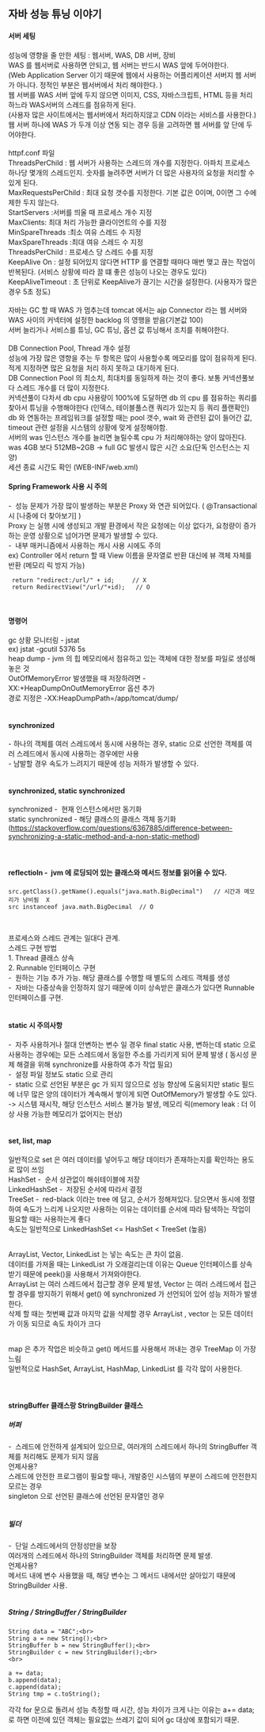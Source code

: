 
## 자바 성능 튜닝 이야기 



#### 서버 세팅
성능에 영향을 줄 만한 세팅 : 웹서버, WAS, DB 서버, 장비 <br>
WAS 를 웹서버로 사용하면 안되고, 웹 서버는 반드시 WAS  앞에 두어야한다. <br>
(Web Application Server 이기 때문에 웹에서 사용하는 어플리케이션 서버지 웹 서버가 아니다. 정적인 부분은 웹서버에서 처리 해야한다. )<br>
웹 서버를 WAS 서버 앞에 두지 않으면 이미지, CSS, 자바스크립트, HTML 등을 처리하느라 WAS서버의 스레드를 점유하게 된다.<br>
(사용자 많은 사이트에서는 웹서버에서 처리하지않고 CDN 이라는 서비스를 사용한다.)<br>
웹 서버 하나에 WAS 가 두개 이상 연동 되는 경우 등을 고려하면 웹 서버를 앞 단에 두어야한다. <br>
<br>
httpf.conf 파일 <br>
ThreadsPerChild : 웹 서버가 사용하는 스레드의 개수를 지정한다. 아파치 프로세스 하나당 몇개의 스레드인지. 숫자를 늘려주면 서버가 더 많은 사용자의 요청을 처리할 수 있게 된다.<br>
MaxRequestsPerChild : 최대 요청 갯수를 지정한다. 기본 값은 0이며, 0이면 그 수에 제한 두지 않는다.<br>
StartServers :서버를 띄울 때 프로세스 개수 지정<br>
MaxClients: 최대 처리 가능한 클라이언트의 수를 지정<br>
MinSpareThreads :최소 여유 스레드 수 지정<br>
MaxSpareThreads :최대 여유 스레드 수 지정<br>
ThreadsPerChild : 프로세스 당 스레드 수를 지정<br>
KeepAlive On : 설정 되어있지 않다면 HTTP 를 연결할 때마다 매번 맺고 끊는 작업이 반복된다. (서비스 상황에 따라 끌 떄 좋은 성능이 나오는 경우도 있다)<br>
KeepAliveTimeout : 초 단위로 KeepAlive가 끊기는 시간을 설정한다. (사용자가 많은 경우 5초 정도)<br>
<br>
자바는 GC 할 때 WAS 가 멈추는데 tomcat 에서는 ajp Connector 라는 웹 서버와 WAS 사이의 커넥터에 설정한 backlog 의 영행을 받음(기본값 100)<br>
서버 늘리거나 서비스를 튜닝, GC 튜닝, 옵션 값 튜닝해서 조치를 취해야한다. <br>
<br>
DB Connection Pool, Thread 개수 설정<br>
성능에 가장 많은 영향을 주는 두 항목은 많이 사용할수록 메모리를 많이 점유하게 된다. 적게 지정하면 많은 요청을 처리 하지 못하고 대기하게 된다. <br>
DB Connection Pool 의 최소치, 최대치를 동일하게 하는 것이 좋다. 보통 커넥션풀보다 스레드 개수를 더 많이 지정한다. <br>
커넥션풀이 다차서 db cpu 사용량이 100%에 도달하면 db 의 cpu 를 점유하는 쿼리를 찾아서 튜닝을 수행해야한다 (인덱스, 테이블풀스캔 쿼리가 있는지 등 쿼리 플랜확인)<br>
db 와 연동하는 프레임워크를 설정할 때는 pool 갯수, wait 와 관련된 값이 들어간 값, timeout 관련 설정을 시스템의 상황에 맞게 설정해야함. <br>
서버의 was 인스턴스 개수를 늘리면 늘릴수록 cpu 가 처리해야하는 양이 많아진다. <br>
was 4GB 보다 512MB~2GB -> full GC 발생시 많은 시간 소요(단독 인스턴스는 지양)<br>
세션 종료 시간도 확인 (WEB-INF/web.xml)<br>



#### Spring Framework 사용 시 주의
-&nbsp; 성능 문제가 가장 많이 발생하는 부분은 Proxy 와 연관 되어있다. ( @Transactional 시 [나중에 더 찾아보기] ) <br>
Proxy 는 실행 시에 생성되고 개발 환경에서 작은 요청에는 이상 없다가, 요청량이 증가하는 운영 상황으로 넘어가면 문제가 발생할 수 있다. <br>
-&nbsp; 내부 매커니즘에서 사용하는 캐시 사용 시에도 주의 <br>
ex) Controller 에서 return 할 때 View 이름을 문자열로 반환 대신에 뷰 객체 자체를 반환 (메모리 릭 방지 가능) <br>
```
 return "redirect:/url/" + id;     // X
 return RedirectView("/url/"+id);   // O
```
<br>

#### 명령어
gc 상황 모니터링 - jstat <br>
ex) jstat -gcutil 5376 5s  <br>
heap dump - jvm 의 힙 메모리에서 점유하고 있는 객체에 대한 정보를 파일로 생성해놓은 것  <br>
OutOfMemoryError 발생했을 때 저장하려면 -XX:+HeapDumpOnOutMemoryError 옵션 추가  <br>
경로 지정은 -XX:HeapDumpPath=/app/tomcat/dump/  <br>
<br>

#### synchronized <br>
-&nbsp;하나의 객체를 여러 스레드에서 동시에 사용하는 경우,  static 으로 선언한 객체를 여러 스레드에서 동시에 사용하는 경우에만 사용 <br>
-&nbsp;남발할 경우 속도가 느려지기 때문에 성능 저하가 발생할 수 있다.  <br>
 <br>
 
#### synchronized,  static synchronized  <br>
synchronized -&nbsp; 현재 인스턴스에서만 동기화  <br>
static synchronized - 해당 클래스의 클래스 객체 동기화  <br>
(https://stackoverflow.com/questions/6367885/difference-between-synchronizing-a-static-method-and-a-non-static-method) <br>
<br>
<br>



####  reflectioln -&nbsp; jvm 에 로딩되어 있는 클래스와 메서드 정보를 읽어올 수 있다. <br>
```
src.getClass().getName().equals("java.math.BigDecimal")   // 시간과 메모리가 낭비됨  X 
src instanceof java.math.BigDecimal  // O
```
<br>


프로세스와 스레드 관계는 일대다 관계.<br>
스레드 구현 방법<br>
1.&nbsp;Thread 클래스 상속<br>
2.&nbsp;Runnable 인터페이스 구현 <br>
-&nbsp; 원하는 기능 추가 가능. 해당 클래스를 수행할 때 별도의 스레드 객체를 생성<br>
-&nbsp; 자바는 다중상속을 인정하지 않기 때문에 이미 상속받은 클래스가 있다면 Runnable 인터페이스를 구현.<br>
<br>



#### static 시 주의사항<br>
-&nbsp; 자주 사용하거나 절대 안변하는 변수 일 경우 final static 사용, 변하는데 static 으로 사용하는 경우에는 모든 스레드에서 동일한 주소를 가리키게 되어 문제 발생 ( 동시성 문제 해결을 위해 synchronize를 사용하여 추가 작업 필요)<br>
-&nbsp; 설정 파일 정보도 static 으로 관리<br>
-&nbsp; static 으로 선언된 부분은 gc 가 되지 않으므로 성능 향상에 도움되지만 static 필드에 너무 많은 양의 데이터가 계속해서 쌓이게 되면 OutOfMemory가 발생할 수도 있다.<br>
 -> 시스템 재시작, 해당 인스턴스 서비스 불가능 발생, 메모리 릭(memory leak : 더 이상 사용 가능한 메모리가 없어지는 현상)
<br>
<br>

#### set, list, map
일반적으로 set 은 여러 데이터를 넣어두고 해당 데이터가 존재하는지를 확인하는 용도로 많이 쓰임<br>
HashSet -&nbsp; 순서 상관없이 해쉬테이블에 저장<br>
LinkedHashSet -&nbsp; 저장된 순서에 따라서 결정<br>
TreeSet -&nbsp; red-black 이라는 tree 에 담고, 순서가 정해져있다. 담으면서 동시에 정렬하여 속도가 느리게 나오지만 사용하는 이유는 데이터를 순서에 따라 탐색하는 작업이 필요할 때는 사용하는게 좋다 <br>
속도는 일반적으로 LinkedHashSet <= HashSet < TreeSet (높음)<br>
<br>

ArrayList, Vector, LinkedList 는 넣는 속도는 큰 차이 없음.<br>
데이터를 가져올 때는 LinkedList 가 오래걸리는데 이유는 Queue 인터페이스를 상속받기 때문에 peek()을 사용해서 가져와야한다.<br>
ArrayList 는 여러 스레드에서 접근할 경우 문제 발생, Vector 는 여러 스레드에서 접근할 경우를 방지하기 위해서 get() 에 synchronized 가 선언되어 있어 성능 저하가 발생한다. <br>
삭제 할 때는 첫번째 값과 마지막 값을 삭제할 경우 ArrayList , vector 는 모든 데이터가 이동 되므로 속도 차이가 크다 <br>
<br>

map 은 추가 작업은 비슷하고 get() 메서드를 사용해서 꺼내는 경우 TreeMap 이 가장 느림<br>
일반적으로  HashSet, ArrayList, HashMap, LinkedList 를 각각 많이 사용한다. <br>
<br>
<br>



#### stringBuffer  클래스랑 StringBuilder 클래스<br>
##### 버퍼 <br>
-&nbsp; 스레드에 안전하게 설계되어 있으므로, 여러개의 스레드에서 하나의 StringBuffer 객체를 처리해도 문제가 되지 않음<br>
언제사용? <br>
스레드에 안전한 프로그램이 필요할 때나, 개발중인 시스템의 부분이 스레드에 안전한지 모르는 경우<br>
singleton 으로 선언된 클래스에 선언된 문자열인 경우 <br>
<br>

##### 빌더<br>
-&nbsp; 단일 스레드에서의 안정성만을 보장<br>
여러개의 스레드에서 하나의 StringBuilder 객체를 처리하면 문제 발생.<br>
언제사용?<br>
메서드 내에 변수 사용했을 때, 해당 변수는 그 메서드 내에서만 살아있기 때문에 StringBuilder 사용.<br>
<br>

##### String / StringBuffer / StringBuilder
```
String data = "ABC";<br>
String a = new String();<br>
StringBuffer b = new StringBuffer();<br>
StringBuilder c = new StringBuilder();<br>
<br>

a += data;
b.append(data);
c.append(data);
String tmp = c.toString();
```

각각 for 문으로 돌려서 성능 측정할 때 시간, 성능 차이가 크게 나는 이유는 a+= data; 로 하면 이전에 있던 객체는 필요없는 쓰레기 값이 되어 gc 대상에 포함되기 때문.<br>
<br>

